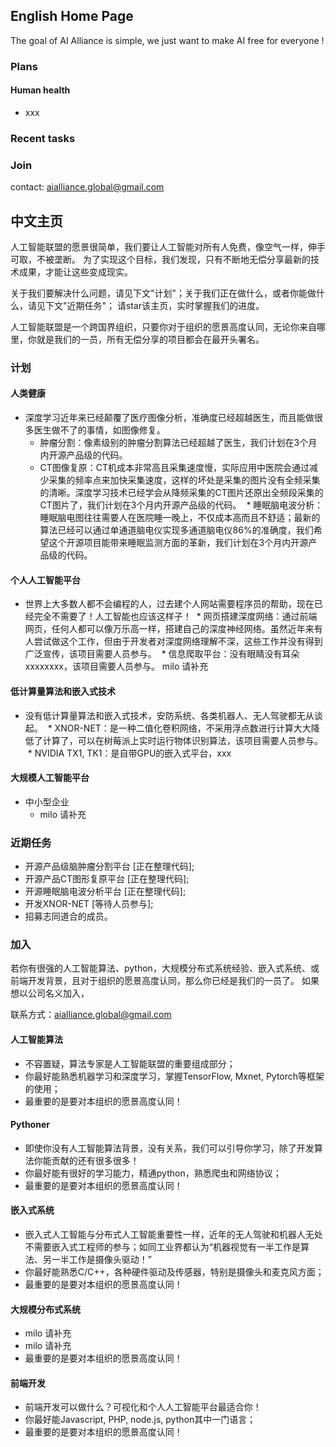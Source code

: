 ## English Home Page

The goal of AI Alliance is simple, we just want to make AI free for everyone !

### Plans
#### Human health
* xxx

### Recent tasks
 
### Join

contact: aialliance.global@gmail.com

## 中文主页

人工智能联盟的愿景很简单，我们要让人工智能对所有人免费，像空气一样，伸手可取，不被垄断。
为了实现这个目标，我们发现，只有不断地无偿分享最新的技术成果，才能让这些变成现实。

关于我们要解决什么问题，请见下文"计划"；关于我们正在做什么，或者你能做什么，请见下文"近期任务"；
请star该主页，实时掌握我们的进度。

人工智能联盟是一个跨国界组织，只要你对于组织的愿景高度认同，无论你来自哪里，你就是我们的一员，所有无偿分享的项目都会在最开头署名。


### 计划
#### 人类健康
* 深度学习近年来已经颠覆了医疗图像分析，准确度已经超越医生，而且能做很多医生做不了的事情，如图像修复。
  * 肿瘤分割：像素级别的肿瘤分割算法已经超越了医生，我们计划在3个月内开源产品级的代码。
  * CT图像复原：CT机成本非常高且采集速度慢，实际应用中医院会通过减少采集的频率点来加快采集速度，这样的坏处是采集的图片没有全频采集的清晰。深度学习技术已经学会从降频采集的CT图片还原出全频段采集的CT图片了，我们计划在3个月内开源产品级的代码。
  * 睡眠脑电波分析：睡眠脑电图往往需要人在医院睡一晚上，不仅成本高而且不舒适；最新的算法已经可以通过单通道脑电仪实现多通道脑电仪86%的准确度，我们希望这个开源项目能带来睡眠监测方面的革新，我们计划在3个月内开源产品级的代码。
  
#### 个人人工智能平台
* 世界上大多数人都不会编程的人，过去建个人网站需要程序员的帮助，现在已经完全不需要了！人工智能也应该这样子！
  * 网页搭建深度网络：通过前端网页，任何人都可以像万乐高一样，搭建自己的深度神经网络。虽然近年来有人尝试做这个工作，但由于开发者对深度网络理解不深，这些工作并没有得到广泛宣传，该项目需要人员参与。
  * 信息爬取平台：没有眼睛没有耳朵xxxxxxxx，该项目需要人员参与。  milo 请补充
 
#### 低计算量算法和嵌入式技术
* 没有低计算量算法和嵌入式技术，安防系统、各类机器人、无人驾驶都无从谈起。
  * XNOR-NET：是一种二值化卷积网络，不采用浮点数进行计算大大降低了计算了，可以在树莓派上实时运行物体识别算法，该项目需要人员参与。
  * NVIDIA TX1, TK1：是自带GPU的嵌入式平台，xxx
 
#### 大规模人工智能平台
* 中小型企业
  * milo 请补充

### 近期任务
* 开源产品级脑肿瘤分割平台 [正在整理代码];
* 开源产品CT图形复原平台 [正在整理代码];
* 开源睡眠脑电波分析平台 [正在整理代码];
* 开发XNOR-NET [等待人员参与];
* 招募志同道合的成员。

### 加入
若你有很强的人工智能算法、python，大规模分布式系统经验、嵌入式系统、或前端开发背景，且对于组织的愿景高度认同，那么你已经是我们的一员了。
如果想以公司名义加入，

联系方式：aialliance.global@gmail.com

#### 人工智能算法
* 不容置疑，算法专家是人工智能联盟的重要组成部分；
* 你最好能熟悉机器学习和深度学习，掌握TensorFlow, Mxnet, Pytorch等框架的使用；
* 最重要的是要对本组织的愿景高度认同！

#### Pythoner
* 即使你没有人工智能算法背景，没有关系，我们可以引导你学习，除了开发算法你能贡献的还有很多很多！
* 你最好能有很好的学习能力，精通python，熟悉爬虫和网络协议；
* 最重要的是要对本组织的愿景高度认同！

#### 嵌入式系统
* 嵌入式人工智能与分布式人工智能重要性一样，近年的无人驾驶和机器人无处不需要嵌入式工程师的参与；如同工业界都认为“机器视觉有一半工作是算法、另一半工作是摄像头驱动！”
* 你最好能熟悉C/C++，各种硬件驱动及传感器，特别是摄像头和麦克风方面；
* 最重要的是要对本组织的愿景高度认同！

#### 大规模分布式系统
* milo 请补充
* milo 请补充
* 最重要的是要对本组织的愿景高度认同！

#### 前端开发
* 前端开发可以做什么？可视化和个人人工智能平台最适合你！
* 你最好能Javascript, PHP, node.js, python其中一门语言；
* 最重要的是要对本组织的愿景高度认同！



